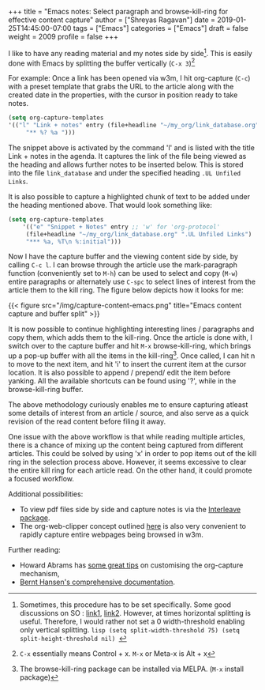 +++
title = "Emacs notes: Select paragraph and browse-kill-ring for effective content capture"
author = ["Shreyas Ragavan"]
date = 2019-01-25T14:45:00-07:00
tags = ["Emacs"]
categories = ["Emacs"]
draft = false
weight = 2009
profile = false
+++

I like to have any reading material and my notes side by side[^fn:1]. This is easily done with Emacs by splitting the buffer vertically (`C-x 3`)[^fn:2]

For example: Once a link has been opened via w3m, I hit org-capture (`C-c`) with a preset template that grabs the URL to the article along with the created date in the properties, with the cursor in position ready to take notes.

```lisp
(setq org-capture-templates
'(("l" "Link + notes" entry (file+headline "~/my_org/link_database.org" ".UL Unfiled Links")
	 "** %? %a ")))
```

The snippet above is activated by the command 'l' and is listed with the title Link + notes in the agenda. It captures the link of the file being viewed as the heading and allows further notes to be inserted below. This is stored into the file `link_database` and under the specified heading `.UL Unfiled Links`.

It is also possible to capture a highlighted chunk of text to be added under the heading mentioned above. That would look something like:

```lisp
(setq org-capture-templates
	'(("e" "Snippet + Notes" entry ;; 'w' for 'org-protocol'
	 (file+headline "~/my_org/link_database.org" ".UL Unfiled Links")
	 "*** %a, %T\n %:initial")))
```

Now I have the capture buffer and the viewing content side by side, by calling `C-c l`. I can browse through the article use the mark-paragraph function (conveniently set to `M-h`) can be used to select and copy (`M-w`) entire paragraphs or alternately use `C-spc` to select lines of interest from the article them to the kill ring. The figure below depicts how it looks for me:

{{< figure src="/img/capture-content-emacs.png" title="Emacs content capture and buffer split" >}}

It is now possible to continue highlighting interesting lines / paragraphs and copy them, which adds them to the kill-ring. Once the article is done with, I switch over to the capture buffer and hit `M-x` browse-kill-ring, which brings up a pop-up buffer with all the items in the kill-ring[^fn:3]. Once called, I can hit n to move to the next item, and hit 'i' to insert the current item at the cursor location. It is also possible to append / prepend/ edit the item before yanking. All the available shortcuts can be found using '?', while in the browse-kill-ring buffer.

The above methodology curiously enables me to ensure capturing atleast some details of interest from an article / source, and also serve as a quick revision of the read content before filing it away.

One issue with the above workflow is that while reading multiple articles, there is a chance of mixing up the content being captured from different articles. This could be solved by using 'x' in order to pop items out of the kill ring in the selection process above. However, it seems excessive to clear the entire kill ring for each article read. On the other hand, it could promote a focused workflow.

Additional possibilities:

-   To view pdf files side by side and capture notes is via the [Interleave package](https://github.com/rudolfochrist/interleave).
-   The org-web-clipper concept outlined [here](http://www.bobnewell.net/publish/35years/webclipper.html) is also very convenient to rapidly capture entire webpages being browsed in w3m.

Further reading:

-   Howard Abrams has [some great tips](http://www.howardism.org/Technical/Emacs/capturing-intro.html) on customising the org-capture mechanism,
-   [Bernt Hansen's comprehensive documentation](http://doc.norang.ca/org-mode.html).

[^fn:1]: Sometimes, this procedure has to be set specifically. Some good discussions on SO : [link1](https://stackoverflow.com/questions/2081577/setting-emacs-split-to-horizontal), [link2](https://stackoverflow.com/questions/7997590/how-to-change-the-default-split-screen-direction). However, at times horizontal splitting is useful. Therefore, I would rather not set a 0 width-threshold enabling only vertical splitting. ```lisp (setq split-width-threshold 75) (setq split-height-threshold nil) ```
[^fn:2]: `C-x` essentially means Control + x. `M-x` or Meta-x is Alt + x
[^fn:3]: The browse-kill-ring package can be installed via MELPA. (`M-x` install package)
